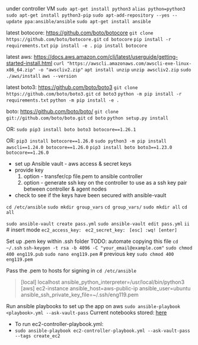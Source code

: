 under controller VM
`sudo apt-get install python3`
`alias python=python3`
`sudo apt-get install python3-pip`
`sudo apt-add-repository --yes --update ppa:ansible/ansible`
`sudo apt-get install ansible`

latest botocore: https://github.com/boto/botocore
`git clone https://github.com/boto/botocore.git`
`cd botocore`
`pip install -r requirements.txt`
`pip install -e .`
`pip install botocore`

latest aws: https://docs.aws.amazon.com/cli/latest/userguide/getting-started-install.html
`curl "https://awscli.amazonaws.com/awscli-exe-linux-x86_64.zip" -o "awscliv2.zip"`
`apt install unzip`
`unzip awscliv2.zip`
`sudo ./aws/install`
`aws --version`

latest boto3: https://github.com/boto/boto3
`git clone https://github.com/boto/boto3.git`
`cd boto3`
`python -m pip install -r requirements.txt`
`python -m pip install -e .`

boto: https://github.com/boto/boto/
`git clone git://github.com/boto/boto.git`
`cd boto`
`python setup.py install`

OR:
`sudo pip3 install boto boto3 botocore==1.26.1`

OR:
`pip3 install botocore==1.26.0`
`sudo python3 -m pip install awscli==1.24.0 botocore==1.26.0`
`pip3 install boto boto3==1.23.0 botocore==1.26.0`

- set up Ansible vault - aws access & secret keys
- provide key
    1. option - transfer/cp file.pem to ansible controller
    2. option - generate ssh key on the controller to use as a ssh key pair between controller & agent nodes
- check to see if the keys have been secured with ansible-vault


`cd /etc/ansible`
`sudo mkdir group_vars`
`cd group_vars/`
`sudo mkdir all`
`cd all`

`sudo ansible-vault create pass.yml`
`sudo ansible-vault edit pass.yml`
`ii`   # insert mode
`ec2_access_key: `
`ec2_secret_key: `
`[esc] :wq! [enter]`

Set up .pem key within .ssh folder
TODO: automate copying this file
`cd ~/.ssh`
`ssh-keygen -t rsa -b 4096 -C "your_email@example.com"`
`sudo chmod 400 eng119.pub`
`sudo nano eng119.pem`   # previous key
`sudo chmod 400 eng119.pem`

Pass the .pem to hosts for signing in
`cd /etc/ansible`
>[local]
>localhost ansible_python_interpreter=/usr/local/bin/python3
>[aws]
>ec2-instance ansible_host=aws-public-ip ansible_user=ubuntu ansible_ssh_private_key_file=~/.ssh/eng119.pem


Run ansible playbooks to set up the app on aws
`sudo ansible-playbook <playbook>.yml --ask-vault-pass`
Current notebooks stored: [here](/ec2-ansible-playbooks)
- To run ec2-controller-playbook.yml:
- `sudo ansible-playbook ec2-controller-playbook.yml --ask-vault-pass --tags create_ec2`
